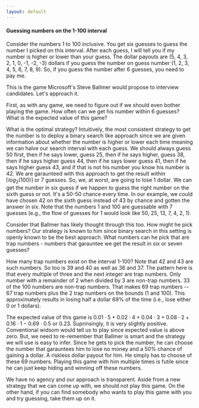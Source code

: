 ```yaml
---
layout: default
---
```


#### Guessing numbers on the 1-100 interval

Consider the numbers 1 to 100 inclusive. You get six guesses to guess the number I picked on this interval. After each guess, I will tell you if my number is higher or lower than your guess. The dollar payouts are (5, 4, 3, 2, 1, 0, -1, -2, -3) dollars if you guess the number on guess number (1, 2, 3, 4, 5, 6, 7, 8, 9). So, if you guess the number after 6 guesses, you need to pay me. 

This is the game Microsoft's Steve Ballmer would propose to interview candidates. Let's approach it. 

First, as with any game, we need to figure out if we should even bother playing the game. How often can we get his number within 6 guesses? What is the expected value of this game? 

What is the optimal strategy? Intuitively, the most consistent strategy to get the number is to deploy a binary search like approach since we are given information about whether the number is higher or lower each time meaning we can halve our search interval with each guess. We should always guess 50 first, then if he says lower, guess 25, then if he says higher, guess 38, then if he says higher guess 44, then if he says lower guess 41, then if he says higher guess 43, and if that is not his number you know his number is 42. We are garaunteed with this approach to get the result within $\lceil log_{2}(100) \rceil$ or 7 guesses. So, we, at worst, are going to lose 1 dollar. We can get the number in six guess if we happen to guess the right number on the sixth guess or not. It's a 50-50 chance every time. In our example, we could have chosen 42 on the sixth guess instead of 43 by chance and gotten the answer in six. Note that the numbers 1 and 100 are guessable with 7 guesses (e.g., the flow of guesses for 1 would look like 50, 25, 13, 7, 4, 2, 1). 

Consider that Ballmer has likely thought through this too. How might he pick numbers? Our strategy is known to him since binary search in this setting is openly known to be the best approach. What numbers can he pick that are trap numbers - numbers that garauntee we get the result in six or seven guesses?

How many trap numbers exist on the interval 1-100? Note that 42 and 43 are such numbers. So too is 39 and 40 as well as 36 and 37. The pattern here is that every multiple of three and the next integer are trap numbers. Only number with a remainder of 2 when divided by 3 are non-trap numbers. 33 of the 100 numbers are non-trap numbers. That makes 69 trap numbers -- 67 trap numbers plus the 2 trap numbers on the bounds (1 and 100). This approximately results in losing half a dollar 69% of the time (i.e., lose either 0 or 1 dollars). 


The expected value of this game is $0.01\cdot5 + 0.02\cdot4 + 0.04\cdot3 + 0.08\cdot2 + 0.16\cdot1 - 0.69\cdot0.5$ or 0.23. Suprinsingly, it is very slightly positive. Conventional widsom would tell us to play since expected value is above zero. But, we need to re-remember that Ballmer is smart and the strategy we will use is easy to infer. Since he gets to pick the number, he can choose the number that garauntees him to lose no money and a 50% chance of gaining a dollar. A riskless dollar payout for him. He simply has to choose of these 69 numbers. Playing this game with him multiple times is futile since he can just keep hiding and winning off these numbers. 

We have no agency and our approach is transparent. Aside from a new strategy that we can come up with, we should not play this game. On the other hand, if you can find somebody who wants to play this game with you and try guessing, take them up on it. 


